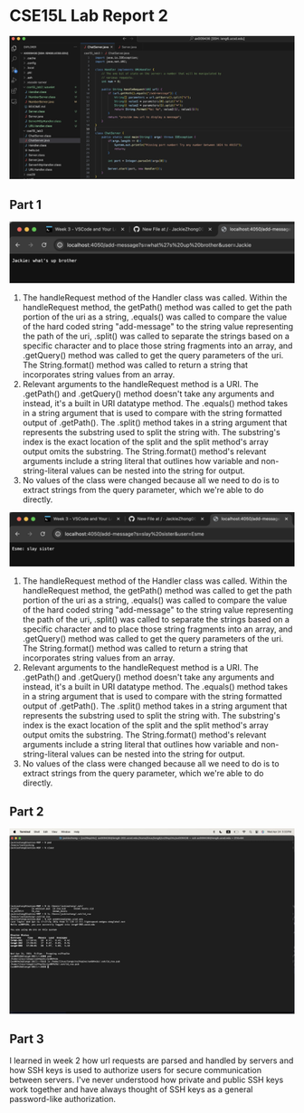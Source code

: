 # CSE15L Lab Report 2
![Image](CSE15L_Lab2_SC1.jpg)


## Part 1
![Image](CSE15L_Lab2_SC2.jpg)
1. The handleRequest method of the Handler class was called. Within the handleRequest method, the getPath() method was called to get the path portion of the uri as a string, .equals()
was called to compare the value of the hard coded string "add-message" to the string value representing the path of the uri, .split() was called to separate the strings based on a specific 
character and to place those string fragments into an array, and .getQuery() method was called to get the query parameters of the uri. The String.format() method was called to return 
a string that incorporates string values from an array. 
2. Relevant arguments to the handleRequest method is a URI. The .getPath() and .getQuery() method doesn't take any arguments and instead, it's a built in URI datatype method. 
The .equals() method takes in a string argument that is used to compare with the string formatted output of .getPath(). The .split() method takes in a string argument that represents the substring
used to split the string with. The substring's index is the exact location of the split and the split method's array output omits the substring. The String.format() method's relevant arguments
include a string literal that outlines how variable and non-string-literal values can be nested into the string for output.
3. No values of the class were changed because all we need to do is to extract strings from the query parameter, which we're able to do directly. 

![Screenshot add-message trial 2](CSE15L_Lab2_SC3.jpg)
1. The handleRequest method of the Handler class was called. Within the handleRequest method, the getPath() method was called to get the path portion of the uri as a string, .equals()
was called to compare the value of the hard coded string "add-message" to the string value representing the path of the uri, .split() was called to separate the strings based on a specific 
character and to place those string fragments into an array, and .getQuery() method was called to get the query parameters of the uri. The String.format() method was called to return 
a string that incorporates string values from an array.
2. Relevant arguments to the handleRequest method is a URI. The .getPath() and .getQuery() method doesn't take any arguments and instead, it's a built in URI datatype method. 
The .equals() method takes in a string argument that is used to compare with the string formatted output of .getPath(). The .split() method takes in a string argument that represents the substring
used to split the string with. The substring's index is the exact location of the split and the split method's array output omits the substring. The String.format() method's relevant arguments
include a string literal that outlines how variable and non-string-literal values can be nested into the string for output.
3. No values of the class were changed because all we need to do is to extract strings from the query parameter, which we're able to do directly. 

## Part 2
![Image](CSE15L_Lab2_SC4.jpg)

## Part 3
I learned in week 2 how url requests are parsed and handled by servers and how SSH keys is used to authorize users for secure communication between servers.
I've never understood how private and public SSH keys work together and have always thought of SSH keys as a general password-like authorization. 
